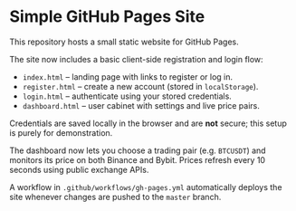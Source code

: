 # Simple GitHub Pages Site

This repository hosts a small static website for GitHub Pages.

The site now includes a basic client-side registration and login flow:

* `index.html` &ndash; landing page with links to register or log in.
* `register.html` &ndash; create a new account (stored in `localStorage`).
* `login.html` &ndash; authenticate using your stored credentials.
* `dashboard.html` &ndash; user cabinet with settings and live price pairs.

Credentials are saved locally in the browser and are **not** secure; this setup is purely for demonstration.

The dashboard now lets you choose a trading pair (e.g. `BTCUSDT`) and monitors its
price on both Binance and Bybit. Prices refresh every 10 seconds using public exchange
APIs.

A workflow in `.github/workflows/gh-pages.yml` automatically deploys the site whenever changes are pushed to the `master` branch.
